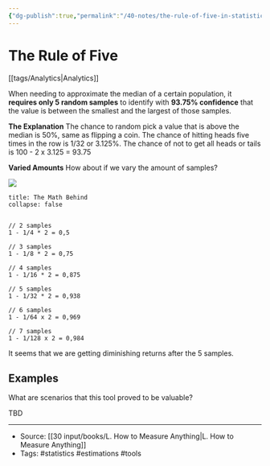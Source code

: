 ```yaml
---
{"dg-publish":true,"permalink":"/40-notes/the-rule-of-five-in-statistics/"}
---
```


# The Rule of Five
[[tags/Analytics\|Analytics]]

When needing to approximate the median of a certain population, it **requires only 5 random samples** to identify with **93.75% confidence** that the value is between the smallest and the largest of those samples.

**The Explanation**
The chance to random pick a value that is above the median is 50%, same as flipping a coin. The chance of hitting heads five times in the row is 1/32 or 3.125%. The chance of not to get all heads or tails is 100 - 2 x 3.125 = 93.75

**Varied Amounts** 
How about if we vary the amount of samples?

![](https://i.imgur.com/kGy14DL.png)

```ad-note
title: The Math Behind
collapse: false


// 2 samples
1 - 1/4 * 2 = 0,5 

// 3 samples
1 - 1/8 * 2 = 0,75

// 4 samples
1 - 1/16 * 2 = 0,875

// 5 samples
1 - 1/32 * 2 = 0,938

// 6 samples
1 - 1/64 x 2 = 0,969

// 7 samples
1 - 1/128 x 2 = 0,984
```

It seems that we are getting diminishing returns after the 5 samples.
## Examples

What are scenarios that this tool proved to be valuable?

TBD

---
- Source: [[30 input/books/L. How to Measure Anything\|L. How to Measure Anything]]
- Tags: #statistics #estimations #tools